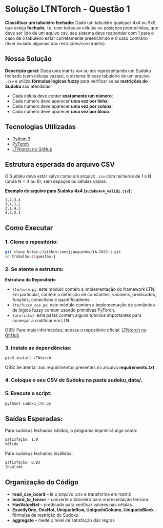 # Solução LTNTorch - Questão 1

**Classificar um tabuleiro fechado:** Dado um tabuleiro qualquer 4x4 ou 9x9, que esteja **fechado**, i.e. com todas as células ou posições preenchidas, que deve ser lido de um aquivo csv, seu sistema deve responder com 1 para o caso de o tabuleiro estar corretamente preenchindo e 0 caso contrário (tiver violado algumas das restrições/constraints).	

## Nossa Solução

**Descrição geral:** Dada uma matriz `4x4` ou `9x9` representando um Sudoku fechado (sem células vazias), o sistema lê esse tabuleiro de um arquivo `.csv` e utiliza **fórmulas lógicas fuzzy** para verificar se as **restrições do Sudoku** são atendidas: 
- Cada célula deve conter **exatamente um número**;
- Cada número deve aparecer **uma vez por linha**;
- Cada número deve aparecer **uma vez por coluna**;
- Cada número deve aparecer **uma vez por bloco**.

## Tecnologias Utilizadas

- [Python 3](https://www.python.org/)
- [PyTorch](https://pytorch.org/)
- [LTNtorch no GitHub](https://github.com/tommasocarraro/LTNtorch)

## Estrutura esperada do arquivo CSV

O Sudoku deve estar salvo como um arquivo `.csv` com números de 1 a N (onde N = 4 ou 9), sem espaços ou células vazias.

**Exemplo de arquivo para Sudoku 4x4 (`sudoku4x4_valid1.csv`):**
```
1,2,3,4 
3,4,1,2
2,1,4,3
4,3,2,1
```

## Como Executar 
### 1. **Clone o repositório**:
```bash
git clone https://github.com/jjaoguedes/IA-2025-1.git
cd trabalho-3\questao-1
```

### 2. **Se atente a estrutura:**

**Estrutura do Repositório**

- `ltn/core.py`: este módulo contém a implementação do framework LTN. Em particular, contém a definição de constantes, variáveis, predicados, funções, conectivos e quantificadores.
- `ltn/fuzzy_ops.py`: este módulo contém a implementação de semântica de lógica fuzzy comum usando primitivas PyTorch.
- `tutorials/`: esta pasta contém alguns tutoriais importantes para começar a codificar em LTN.

OBS: Para mais informações, acesse o repositório oficial: [LTNtorch no GitHub](https://github.com/tommasocarraro/LTNtorch)

### 3. **Instale as dependências:**
```bash
pip3 install LTNtorch
```
OBS: Se atentar aos requirimentos presentes no arquivo **requirements.txt**

### 4. **Coloque o seu CSV de Sudoku na pasta sudoku_data/.**
### 5. **Execute o script:**
```bash
python3 sudoku_ltn.py
```

## Saídas Esperadas:

Para sudokus fechados válidos, o programa imprimirá algo como:
```bash
Satisfação: 1.0
Válido
```
Para sudokus fechados inválidos:

```bash
Satisfação: 0.93
Inválido
```
## Organização do Código

- **read_csv_board** – lê o arquivo .csv e transforma em matriz
- **board_to_tensor** – converte o tabuleiro para representação tensora
- **HasValueNet** – predicado para verificar valores nas células
- **ExactlyOne, OneHot, UniqueInRow, UniqueInColumn, UniqueInBlock** – fórmulas de restrição do Sudoku
- **aggregate** – mede o nível de satisfação das regras
